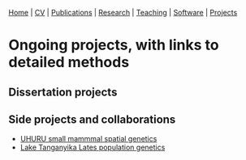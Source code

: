 [Home](https://jessicarick.github.io/testweb) | [CV](../cv/cv.html) | [Publications](../publications/pubs.html) | [Research](../research/research.html) | [Teaching](../teaching/teaching.html) | [Software](../software/tools.html) | [Projects](../projects/projects.html)

# Ongoing projects, with links to detailed methods

## Dissertation projects

## Side projects and collaborations
- [UHURU small mammmal spatial genetics](smammals.html)
- [Lake Tanganyika Lates population genetics](lates-popgen.html)

